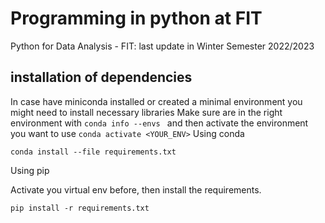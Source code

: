 # Programming in python at FIT
Python for Data Analysis - FIT: last update in Winter Semester 2022/2023


## installation of dependencies
In case have miniconda installed or created a minimal environment you might need to install necessary libraries
Make sure are in the right environment with
```conda info --envs ``` and then activate the environment you want to use ``` conda activate <YOUR_ENV> ``` 
Using conda
```
conda install --file requirements.txt
```

Using pip

Activate you virtual env before, then install the requirements.
```
pip install -r requirements.txt
```

